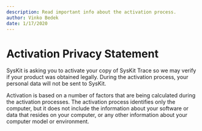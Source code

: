 ```yaml
---
description: Read important info about the activation process.
author: Vinko Bedek
date: 1/17/2020
---
```


# Activation Privacy Statement

SysKit is asking you to activate your copy of SysKit Trace so we may verify if your product was obtained legally. During the activation process, your personal data will not be sent to SysKit.

Activation is based on a number of factors that are being calculated during the activation processes. The activation process identifies only the computer, but it does not include the information about your software or data that resides on your computer, or any other information about your computer model or environment.

